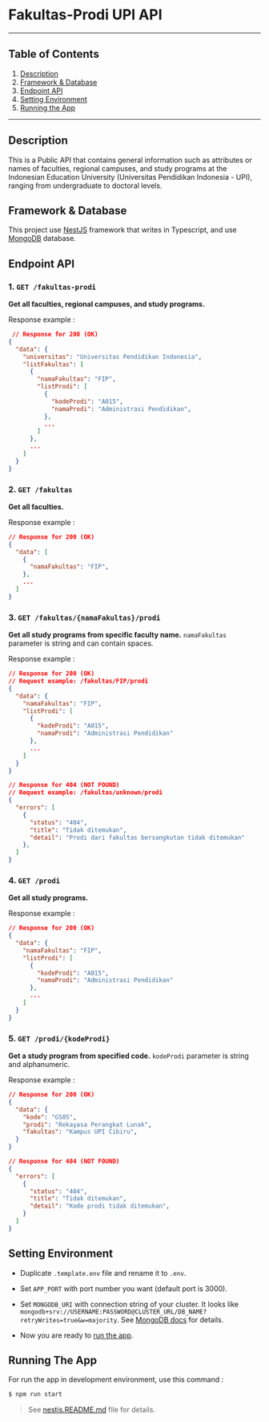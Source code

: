 # Fakultas-Prodi UPI API

---

## Table of Contents

1. [Description](https://github.com/fityannugroho/fakultas-prodi-upi#description)
2. [Framework & Database](https://github.com/fityannugroho/fakultas-prodi-upi#framework--database)
3. [Endpoint API](https://github.com/fityannugroho/fakultas-prodi-upi#endpoint-api)
4. [Setting Environment](https://github.com/fityannugroho/fakultas-prodi-upi#setting-environment)
5. [Running the App](https://github.com/fityannugroho/fakultas-prodi-upi#running-the-app)

---

## Description

This is a Public API that contains general information such as attributes or names of faculties, regional campuses, and study programs at the Indonesian Education University (Universitas Pendidikan Indonesia - UPI), ranging from undergraduate to doctoral levels.

## Framework & Database

This project use [NestJS](https://nestjs.com) framework that writes in Typescript, and use [MongoDB](https://www.mongodb.com) database.

## Endpoint API

### 1. `GET /fakultas-prodi`

**Get all faculties, regional campuses, and study programs.**

Response example :

```json
 // Response for 200 (OK)
{
  "data": {
    "universitas": "Universitas Pendidikan Indonesia",
    "listFakultas": [
      {
        "namaFakultas": "FIP",
        "listProdi": [
          {
            "kodeProdi": "A015",
            "namaProdi": "Administrasi Pendidikan",
          },
          ...
        ]
      },
      ...
    ]
  }
}
```

### 2. `GET /fakultas`

**Get all faculties.**

Response example :

```json
// Response for 200 (OK)
{
  "data": [
    {
      "namaFakultas": "FIP",
    },
    ...
  ]
}
```

### 3. `GET /fakultas/{namaFakultas}/prodi`

**Get all study programs from specific faculty name.** `namaFakultas` parameter is string and can contain spaces.

Response example :

```json
// Response for 200 (OK)
// Request example: /fakultas/FIP/prodi
{
  "data": {
    "namaFakultas": "FIP",
    "listProdi": [
      {
        "kodeProdi": "A015",
        "namaProdi": "Administrasi Pendidikan"
      },
      ...
    ]
  }
}

// Response for 404 (NOT FOUND)
// Request example: /fakultas/unknown/prodi
{
  "errors": [
    {
      "status": "404",
      "title": "Tidak ditemukan",
      "detail": "Prodi dari fakultas bersangkutan tidak ditemukan"
    },
  ]
}
```

### 4. `GET /prodi`

**Get all study programs.**

Response example :

```json
// Response for 200 (OK)
{
  "data": {
    "namaFakultas": "FIP",
    "listProdi": [
      {
        "kodeProdi": "A015",
        "namaProdi": "Administrasi Pendidikan"
      },
      ...
    ]
  }
}
```

### 5. `GET /prodi/{kodeProdi}`

**Get a study program from specified code.** `kodeProdi` parameter is string and alphanumeric.

Response example :

```json
// Response for 200 (OK)
{
  "data": {
    "kode": "G505",
    "prodi": "Rekayasa Perangkat Lunak",
    "fakultas": "Kampus UPI Cibiru",
  }
}

// Response for 404 (NOT FOUND)
{
  "errors": [
    {
      "status": "404",
      "title": "Tidak ditemukan",
      "detail": "Kode prodi tidak ditemukan",
    }
  ]
}
```

## Setting Environment

- Duplicate `.template.env` file and rename it to `.env`.

- Set `APP_PORT` with port number you want (default port is 3000).

- Set `MONGODB_URI` with connection string of your cluster. It looks like `mongodb+srv://USERNAME:PASSWORD@CLUSTER_URL/DB_NAME?retryWrites=true&w=majority`. See [MongoDB docs](https://docs.atlas.mongodb.com/tutorial/connect-to-your-cluster) for details.

- Now you are ready to [run the app](https://github.com/fityannugroho/fakultas-prodi-upi#running-the-app).

## Running The App

For run the app in development environment, use this command :

```bash
$ npm run start
```

> See [nestjs.README.md](./nestjs.README.md#running-the-app) file for details.
